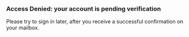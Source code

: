 ### Access Denied: your account is pending verification

Please try to sign in later, after you receive a successful confirmation on your mailbox.